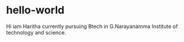 # hello-world
Hi iam Haritha currently pursuing Btech in G.Narayanamma Institute of technology and science.
